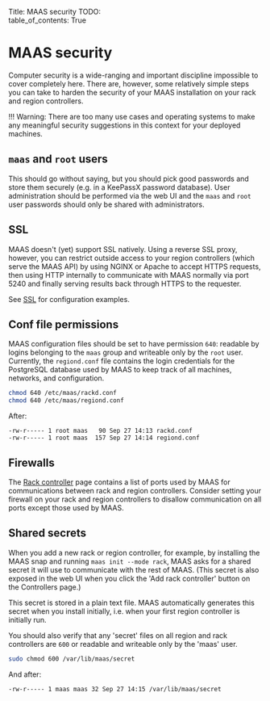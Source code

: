 Title: MAAS security
TODO:  
table_of_contents: True

# MAAS security

Computer security is a wide-ranging and important discipline impossible to cover
completely here. There are, however, some relatively simple steps you can take
to harden the security of your MAAS installation on your rack and region
controllers.

!!! Warning:
    There are too many use cases and operating systems to make any meaningful
    security suggestions in this context for your deployed machines.

## `maas` and `root` users

This should go without saying, but you should pick good passwords and store them
securely (e.g. in a KeePassX password database). User administration should be
performed via the web UI and the `maas` and `root` user passwords should only be
shared with administrators.

## SSL

MAAS doesn't (yet) support SSL natively. Using a reverse SSL proxy, however, you
can restrict outside access to your region controllers (which serve the MAAS
API) by using NGINX or Apache to accept HTTPS requests, then using HTTP
internally to communicate with MAAS normally via port 5240 and finally serving
results back through HTTPS to the requester.

See [SSL][ssl] for configuration examples.

## Conf file permissions

MAAS configuration files should be set to have permission `640`: readable by
logins belonging to the `maas` group and writeable only by the `root` user.
Currently, the `regiond.conf` file contains the login credentials for the
PostgreSQL database used by MAAS to keep track of all machines, networks, and
configuration.

```bash
chmod 640 /etc/maas/rackd.conf
chmod 640 /etc/maas/regiond.conf
```

After:

```no-highlight
-rw-r----- 1 root maas   90 Sep 27 14:13 rackd.conf
-rw-r----- 1 root maas  157 Sep 27 14:14 regiond.conf
```

## Firewalls

The [Rack controller][rackcontroller] page contains a list of ports used by MAAS
for communications between rack and region controllers. Consider setting your
firewall on your rack and region controllers to disallow communication on all
ports except those used by MAAS.

## Shared secrets

When you add a new rack or region controller, for example, by installing the MAAS
snap and running `maas init --mode rack`, MAAS asks for a shared secret it will
use to communicate with the rest of MAAS. (This secret is also exposed in the web
UI when you click the 'Add rack controller' button on the Controllers page.)

This secret is stored in a plain text file. MAAS automatically generates this
secret when you install initially, i.e. when your first region controller is
initially run.

You should also verify that any 'secret' files on all region and rack
controllers are `600` or readable and writeable only by the 'maas' user.

```bash
sudo chmod 600 /var/lib/maas/secret
```

And after:

```no-highlight
-rw-r----- 1 maas maas 32 Sep 27 14:15 /var/lib/maas/secret
```

<!-- LINKS -->

[rackcontroller]: installconfig-rack.md#communication-with-the-region-controller
[ssl]: installconfig-network-ssl.md
